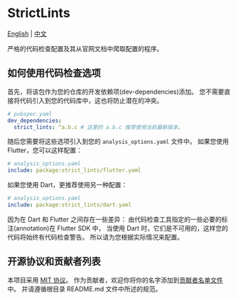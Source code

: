 # StrictLints

[English](./README.md) | [中文](./README.zh.md)

严格的代码检查配置及其从官网文档中爬取配置的程序。

## 如何使用代码检查选项

首先，将该包作为您的仓库的开发依赖项(dev-dependencies)添加。
您不需要直接将代码引入到您的代码库中，这也将防止潜在的冲突。

```yaml
# pubspec.yaml
dev_dependencies:
  strict_lints: ^a.b.c # 这里的 a.b.c 推荐使用当前最新版本。
```

随后您需要将这些选项引入到您的 `analysis_options.yaml` 文件中。
如果您使用 Flutter，您可以这样配置：

```yaml
# analysis_options.yaml
include: package:strict_lints/flutter.yaml
```

如果您使用 Dart，更推荐使用另一种配置：

```yaml
# analysis_options.yaml
include: package:strict_lints/dart.yaml
```

因为在 Dart 和 Flutter 之间存在一些差异：
由代码检查工具指定的一些必要的标注(annotation)在 Flutter SDK 中，
当使用 Dart 时，它们是不可用的，这样您的代码将始终有代码检查警告。
所以请为您根据实际情况来配置。

## 开源协议和贡献者列表

本项目采用 [MIT 协议](LICENSE.txt)。
作为贡献者，欢迎你将你的名字添加到[贡献者名单文件](./CONTRIBUTORS)中。
并请遵循根目录 README.md 文件中所述的规范。
